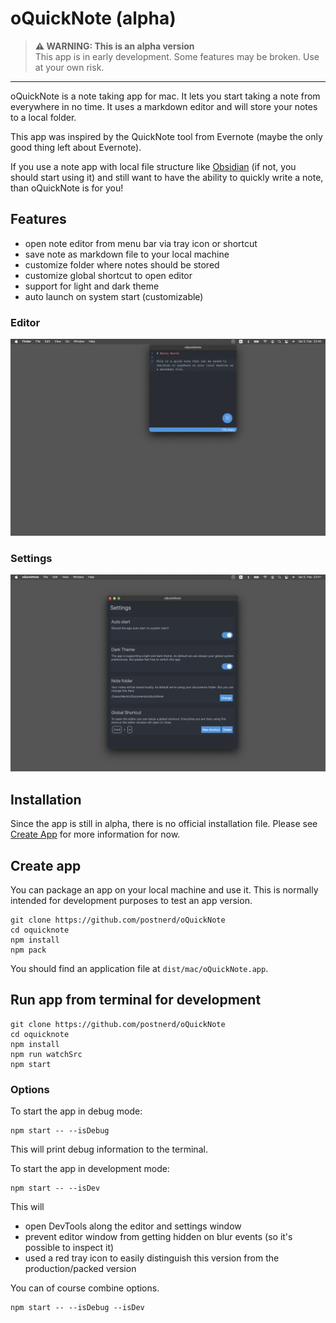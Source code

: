 # oQuickNote (alpha)

> **⚠ WARNING: This is an alpha version**  
> This app is in early development. Some features may be broken. Use at your own risk.
----------

oQuickNote is a note taking app for mac. It lets you start taking a note from everywhere in no time. It uses a markdown editor and will store your notes to a local folder.

This app was inspired by the QuickNote tool from Evernote (maybe the only good thing left about Evernote).

If you use a note app with local file structure like [Obsidian](https://obsidian.md/) (if not, you should start using it) and still want to have the ability to quickly write a note, than oQuickNote is for you!

## Features
- open note editor from menu bar via tray icon or shortcut
- save note as markdown file to your local machine
- customize folder where notes should be stored
- customize global shortcut to open editor
- support for light and dark theme
- auto launch on system start (customizable)

### Editor
![app](assets/screenshots/app.png)

### Settings
![settings](assets/screenshots/settings.png)

## Installation
Since the app is still in alpha, there is no official installation file. Please see [Create App](#create-app) for more information for now. 

## Create app
You can package an app on your local machine and use it. This is normally intended for development purposes to test an app version.

```
git clone https://github.com/postnerd/oQuickNote
cd oquicknote
npm install
npm pack
```

You should find an application file at `dist/mac/oQuickNote.app`. 

## Run app from terminal for development

```
git clone https://github.com/postnerd/oQuickNote
cd oquicknote
npm install
npm run watchSrc
npm start
```

### Options

To start the app in debug mode:
```
npm start -- --isDebug
```

This will print debug information to the terminal.

To start the app in development mode:

```
npm start -- --isDev
```

This will 
- open DevTools along the editor and settings window
- prevent editor window from getting hidden on blur events (so it's possible to inspect it)
- used a red tray icon to easily distinguish this version from the production/packed version

You can of course combine options.

```
npm start -- --isDebug --isDev
```


